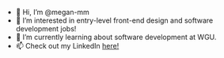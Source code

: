 - 👋 Hi, I’m @megan-mm
- 👀 I’m interested in entry-level front-end design and software development jobs!
- 🌱 I’m currently learning about software development at WGU.
- 📫 Check out my LinkedIn <a href="www.linkedin.com/in/megan-moore-developer"> here! </a>
